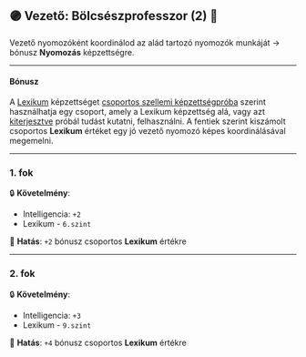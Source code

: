## 🟣 Vezető: Bölcsészprofesszor (2) 🔁

Vezető nyomozóként koordinálod az alád tartozó nyomozók munkáját → bónusz **Nyomozás** képzettségre.

---
#### Bónusz

A [Lexikum](../kepzettsegek.szekunder/lexikum.md) képzettséget [csoportos szellemi képzettségpróba](../037_csoportos_kepzettsegproba.md#%EF%B8%8F-2-csoportos-szellemi-k%C3%A9pzetts%C3%A9gpr%C3%B3ba) szerint használhatja egy csoport, amely a Lexikum képzettség alá, vagy azt [kiterjesztve](../kepzettsegek.szekunder/lexikum.md#norm%C3%A1l-kiterjeszt%C3%A9s) próbál tudást kutatni, felhasználni. A fentiek szerint kiszámolt csoportos **Lexikum** értéket egy jó vezető nyomozó képes koordinálásával megemelni.

---
### 1. fok

🔒 **Követelmény**:
- Intelligencia: `+2`
- Lexikum - `6.szint`

🌟 **Hatás**: `+2` bónusz csoportos **Lexikum** értékre

---
### 2. fok

🔒 **Követelmény**:
- Intelligencia: `+3`
- Lexikum - `9.szint`

🌟 **Hatás**: `+4` bónusz csoportos **Lexikum** értékre

<br />

